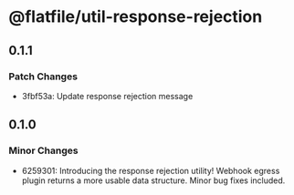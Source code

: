 # @flatfile/util-response-rejection

## 0.1.1

### Patch Changes

- 3fbf53a: Update response rejection message

## 0.1.0

### Minor Changes

- 6259301: Introducing the response rejection utility! Webhook egress plugin returns a more usable data structure. Minor bug fixes included.
